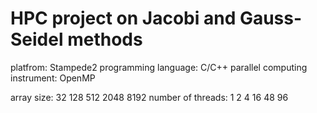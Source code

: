 # HPC project on Jacobi and Gauss-Seidel methods

platfrom: Stampede2
programming language: C/C++
parallel computing instrument: OpenMP

array size: 32 128 512 2048 8192
number of threads: 1 2 4 16 48 96
